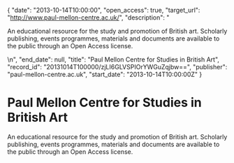 {
  "date": "2013-10-14T10:00:00", 
  "open_access": true, 
  "target_url": "http://www.paul-mellon-centre.ac.uk/", 
  "description": "<p>An educational resource for the study and promotion of British art. Scholarly publishing, events programmes, materials and documents are available to the public through an Open Access license.</p>\n", 
  "end_date": null, 
  "title": "Paul Mellon Centre for Studies in British Art", 
  "record_id": "20131014T100000/zjLI6GLVSPIOrYWGuZqjbw==", 
  "publisher": "paul-mellon-centre.ac.uk", 
  "start_date": "2013-10-14T10:00:00Z"
}

# Paul Mellon Centre for Studies in British Art

<p>An educational resource for the study and promotion of British art. Scholarly publishing, events programmes, materials and documents are available to the public through an Open Access license.</p>
